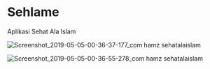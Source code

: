 # Sehlame
Aplikasi Sehat Ala Islam

![Screenshot_2019-05-05-00-36-37-177_com hamz sehatalaislam](https://user-images.githubusercontent.com/26026960/57182805-0c49eb00-6ece-11e9-98ac-d2965b89b328.png)

![Screenshot_2019-05-05-00-36-55-278_com hamz sehatalaislam](https://user-images.githubusercontent.com/26026960/57182808-1cfa6100-6ece-11e9-83e8-6c432129a226.png)
